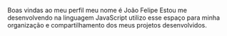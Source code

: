Boas vindas ao meu perfil
meu nome é João Felipe
Estou me desenvolvendo na linguagem JavaScript
utilizo esse espaço para minha organização e compartilhamento dos meus projetos desenvolvidos.
